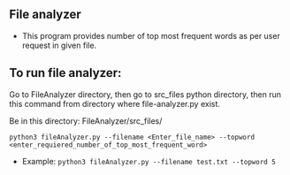 ## File analyzer
- This program provides number of top most frequent words as per user request in given file.

## To run file analyzer:

Go to FileAnalyzer directory, then go to src_files python directory, 
then run this command from directory where file-analyzer.py exist.

Be in this directory: FileAnalyzer/src_files/

`python3 fileAnalyzer.py --filename <Enter_file_name> --topword <enter_requiered_number_of_top_most_frequent_word>`


- Example: `python3 fileAnalyzer.py --filename test.txt --topword 5`

